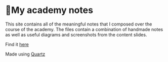 # 📝My academy notes

This site contains all of the meaningful notes that I composed over the course of the academy. The files contain a combination of handmade notes as well as useful diagrams and screenshots from the content slides.

Find it [here](https://notes.laidbackhacker.dev)

Made using [Quartz](https://quartz.jzhao.xyz/)
